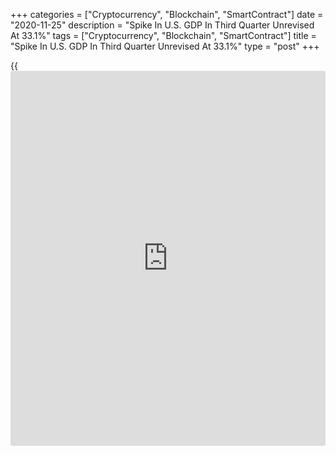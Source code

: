 +++
categories = ["Cryptocurrency", "Blockchain", "SmartContract"]
date = "2020-11-25"
description = "Spike In U.S. GDP In Third Quarter Unrevised At 33.1%"
tags = ["Cryptocurrency", "Blockchain", "SmartContract"]
title = "Spike In U.S. GDP In Third Quarter Unrevised At 33.1%"
type = "post"
+++

{{<iframe id="large-banner" src="https://www.bounty.group/#slide=10.0" width="100%" height="600" scrolling="no" style="border: 0px solid rgb(216, 221, 230); border-radius: 3px;">}}

A report released by the Commerce Department on Wednesday showed the
spike in gross domestic product in the third quarter was unrevised from
the initial estimate.

The Commerce Department said GDP skyrocketed by an annual rate of 33.1
percent in the third quarter after plunging by 31.4 percent in the
second quarter. The unrevised reading on GDP matched economist
estimates.

The report said upward revisions to non-residential fixed investment,
residential fixed investment, and exports were offset by downward
revisions to state and local government spending, private inventory
investment, and consumer spending.

For comments and feedback [contact](https://www.playgroundfx.com/contact/): editorial@rtt[news](https://www.letsplayfx.com/blog/forex-news-website/).com

[Economic News][1]

 **What parts of the world are seeing the best (and worst) economic
performances lately? Click[here][2] to check out our [Econ Scorecard][2]
and find out! See up-to-the-moment [ranking](https://www.playgroundfx.com/blog/crypto-exchange-ranking/)s for the best and worst
performers in [GDP][3], [unemployment rate][4], [inflation][5] and much
more.**

   1. www.rtt[news](https://www.letsplayfx.com/blog/forex-news-website/).com/Content/EconomicNews.aspx
   2. www.rtt[news](https://www.letsplayfx.com/blog/forex-news-website/).com/economic-scorecard/world-rank/unemployment-rate/highest-performance.aspx
   3. www.rtt[news](https://www.letsplayfx.com/blog/forex-news-website/).com/economic-scorecard/world-rank/GDP/highest-performance.aspx
   4. www.rtt[news](https://www.letsplayfx.com/blog/forex-news-website/).com/economic-scorecard/world-rank/unemployment-rate/lowest-performance.aspx
   5. www.rtt[news](https://www.letsplayfx.com/blog/forex-news-website/).com/economic-scorecard/world-rank/CPI/highest-performance.aspx